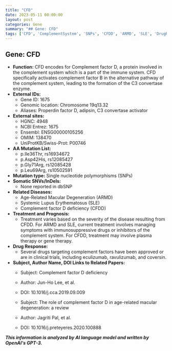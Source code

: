 ```yaml
---
title: "CFD"
date: 2023-05-11 00:00:00
layout: post
categories: Gene
summary: "## Gene: CFD"
tags: ['CFD', 'ComplementSystem', 'SNPs', 'CFDD', 'ARMD', 'SLE', 'DrugResponse', 'GeneTherapy']
---
```


## Gene: CFD
- **Function:** CFD encodes for Complement factor D, a protein involved in the complement system which is a part of the immune system. CFD specifically activates complement factor B in the alternative pathway of the complement system, leading to the formation of the C3 convertase enzyme.
- **External IDs:** 
    - Gene ID: 1675
    - Genomic location: Chromosome 19q13.32
    - Aliases: Properdin factor D, adipsin, C3 convertase activator
- **External sites:**
    - HGNC: 4948
    - NCBI Entrez: 1675
    - Ensembl: ENSG00000105256
    - OMIM: 138470
    - UniProtKB/Swiss-Prot: P00746
- **AA Mutation List:**
    - p.Ile36Thr, rs16934672
    - p.Asp42His, rs12085427
    - p.Gly71Arg, rs12085428
    - p.Leu69Arg, rs10502591
- **Mutation type:** Single nucleotide polymorphisms (SNPs)
- **Somatic SNVs/InDels:**
    - None reported in dbSNP
- **Related Diseases:**
    - Age-Related Macular Degeneration (ARMD)
    - Systemic Lupus Erythematosus (SLE)
    - Complement factor D deficiency (CFDD)
- **Treatment and Prognosis:**
    - Treatment varies based on the severity of the disease resulting from CFDD. For ARMD and SLE, current treatment involves managing symptoms with immunosuppressive drugs or inhibitors of the complement system. For CFDD, treatment may involve plasma therapy or gene therapy.
- **Drug Response:**
    - Several drugs targeting complement factors have been approved or are in clinical trials, including eculizumab, ravulizumab, and coversin.
- **Subject, Author Name, DOI Links to Related Papers:**
    - Subject: Complement factor D deficiency 
    - Author: Jun-Ho Lee, et al.
    - DOI: 10.1016/j.cca.2019.09.009
    
    - Subject: The role of complement factor D in age-related macular degeneration: a review
    - Author: Jagriti Pal, et al.
    - DOI: 10.1016/j.preteyeres.2020.100888

**_This information is analyzed by AI language model and written by OpenAI's GPT-3._**